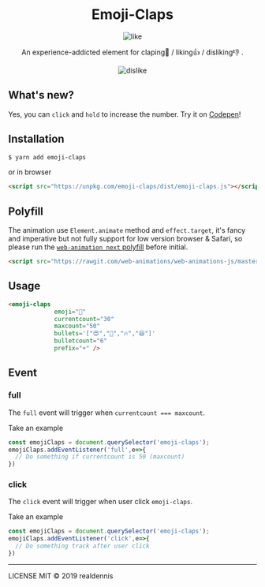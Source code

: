 <div align="center">
  <h1>Emoji-Claps</h1>
  <img src="https://media.giphy.com/media/L0ZowtBQQPiDmqw91H/giphy.gif" alt="like">
  <p> An experience-addicted element for claping👏 / liking👍 / disliking👎 .</p>
  <img src="https://media.giphy.com/media/SRwJziI9B7RzqGDdtv/giphy.gif" alt="dislike">
</div>

## What's new?

Yes, you can `click` and `hold` to increase the number.
Try it on [Codepen](https://codepen.io/realdennis/pen/RwNGLEE)!

## Installation
```sh
$ yarn add emoji-claps
```
or in browser
```html
<script src="https://unpkg.com/emoji-claps/dist/emoji-claps.js"></script>
```

## Polyfill

The animation use `Element.animate` method and `effect.target`, it's fancy and imperative but not fully support for low version browser & Safari, so please run the [`web-animation next` polyfill](https://github.com/web-animations/web-animations-js) before initial.

```html
<script src="https://rawgit.com/web-animations/web-animations-js/master/web-animations-next-lite.min.js"></script>
```

## Usage

```html 
<emoji-claps 
             emoji="👏" 
             currentcount="30" 
             maxcount="50" 
             bullets='["😍","🎉","🔥","😆"]' 
             bulletcount="6" 
             prefix="+" />
```  

## Event

### full
The `full` event will trigger when `currentcount === maxcount`.

Take an example
```javascript
const emojiClaps = document.querySelector('emoji-claps');
emojiClaps.addEventListener('full',e=>{
  // Do something if currentcount is 50 (maxcount)
})
```

### click
The `click` event will trigger when user click `emoji-claps`.

Take an example
```javascript
const emojiClaps = document.querySelector('emoji-claps');
emojiClaps.addEventListener('click',e=>{
  // Do something track after user click
})
```

---
LICENSE MIT © 2019 realdennis
